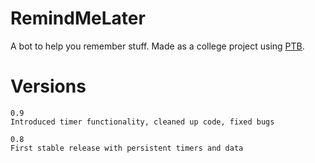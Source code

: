 # RemindMeLater

A bot to help you remember stuff. Made as a college project using [PTB](http://github.com/python-telegram-bot/python-telegram-bot). 


# Versions

```
0.9
Introduced timer functionality, cleaned up code, fixed bugs
```

```
0.8
First stable release with persistent timers and data
```
